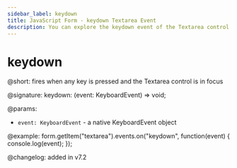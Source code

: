 ```yaml
---
sidebar_label: keydown 
title: JavaScript Form - keydown Textarea Event 
description: You can explore the keydown event of the Textarea control of Form in the documentation of the DHTMLX JavaScript UI library. Browse developer guides and API reference, try out code examples and live demos, and download a free 30-day evaluation version of DHTMLX Suite.
---
```


# keydown

@short: fires when any key is pressed and the Textarea control is in focus

@signature: keydown: (event: KeyboardEvent) => void;

@params:
- `event: KeyboardEvent` - a native KeyboardEvent object

@example:
form.getItem("textarea").events.on("keydown", function(event) {
    console.log(event);
});

@changelog: added in v7.2
